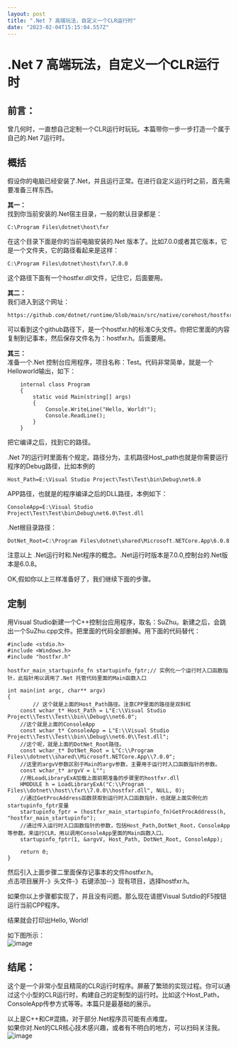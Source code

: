 ```yaml
---
layout: post
title: ".Net 7 高端玩法，自定义一个CLR运行时"
date: "2023-02-04T15:15:04.557Z"
---
```

.Net 7 高端玩法，自定义一个CLR运行时
=======================

前言：
---

曾几何时，一直想自己定制一个CLR运行时玩玩。本篇带你一步一步打造一个属于自己的.Net 7运行时。

  
  

概括
--

假设你的电脑已经安装了.Net，并且运行正常。在进行自定义运行时之前，首先需要准备三样东西。

  

**其一：**  
找到你当前安装的.Net宿主目录，一般的默认目录都是：

    C:\Program Files\dotnet\host\fxr
    

在这个目录下面是你的当前电脑安装的.Net 版本了。比如7.0.0或者其它版本，它是一个文件夹，它的路径看起来是这样：

    C:\Program Files\dotnet\host\fxr\7.0.0
    

这个路径下面有一个hostfxr.dll文件，记住它，后面要用。

  

**其二：**  
我们进入到这个网址：

    https://github.com/dotnet/runtime/blob/main/src/native/corehost/hostfxr.h
    

可以看到这个github路径下，是一个hostfxr.h的标准C头文件。你把它里面的内容复制到记事本，然后保存文件名为：hostfxr.h。后面要用。

  

**其三：**  
准备一个.Net 控制台应用程序，项目名称：Test。代码非常简单，就是一个Helloworld输出，如下：

        internal class Program
        {
            static void Main(string[] args)
            {
                Console.WriteLine("Hello, World!");
                Console.ReadLine();
            }
        }
    

把它编译之后，找到它的路径。

.Net 7的运行时里面有个规定。路径分为，主机路径Host\_path也就是你需要运行程序的Debug路径，比如本例的

    Host_Path=E:\Visual Studio Project\Test\Test\bin\Debug\net6.0
    

APP路径，也就是的程序编译之后的DLL路径，本例如下：

    ConsoleApp=E:\Visual Studio Project\Test\Test\bin\Debug\net6.0\Test.dll
    

.Net根目录路径：

    DotNet_Root=C:\Program Files\dotnet\shared\Microsoft.NETCore.App\6.0.8
    

  

注意以上 .Net运行时和.Net程序的概念。.Net运行时版本是7.0.0,控制台的.Net版本是6.0.8。

OK,假如你以上三样准备好了，我们继续下面的步骤。

  
  

定制
--

用Visual Studio新建一个C++控制台应用程序，取名：SuZhu。新建之后，会跳出一个SuZhu.cpp文件。把里面的代码全部删掉。用下面的代码替代：

    #include <stdio.h>
    #include <Windows.h>
    #include "hostfxr.h"
    
    hostfxr_main_startupinfo_fn startupinfo_fptr;// 实例化一个运行时入口函数指针，此指针用以调用了.Net 托管代码里面的Main函数入口
    
    int main(int argc, char** argv)
    {
            // 这个就是上面的Host_Path路径。注意CPP里面的路径是双斜杠
    	const wchar_t* Host_Path = L"E:\\Visual Studio Project\\Test\\Test\\bin\\Debug\\net6.0";
    	//这个就是上面的ConsoleApp
    	const wchar_t* ConsoleApp = L"E:\\Visual Studio Project\\Test\\Test\\bin\\Debug\\net6.0\\Test.dll";
    	//这个呢，就是上面的DotNet_Root路径。
    	const wchar_t* DotNet_Root = L"C:\\Program Files\\dotnet\\shared\\Microsoft.NETCore.App\\7.0.0";
    	//这里的argvV参数区别于Main的argv参数，主要用于运行时入口函数指针的参数。
    	const wchar_t* argvV = L"";
    	//用LoadLibraryExA加载上面前期准备的步骤里的hostfxr.dll
    	HMODULE h = LoadLibraryExA("C:\\Program Files\\dotnet\\host\\fxr\\7.0.0\\hostfxr.dll", NULL, 0);
    	//通过GetProcAddress函数获取到运行时入口函数指针，也就是上面实例化的startupinfo_fptr变量
    	startupinfo_fptr = (hostfxr_main_startupinfo_fn)GetProcAddress(h, "hostfxr_main_startupinfo");
    	//通过传入运行时入口函数指针的参数，包括Host_Path,DotNet_Root，ConsoleApp等参数。来运行CLR，用以调用ConsoleApp里面的Main函数入口。
    	startupinfo_fptr(1, &argvV, Host_Path, DotNet_Root, ConsoleApp);
    
    	return 0;
    }
    

然后引入上面步骤二里面保存记事本的文件hostfxr.h。  
点击项目展开-》头文件-》右键添加--》现有项目，选择hostfxr.h。

  

如果你以上步骤都实现了，并且没有问题。那么现在请摁Visual Sutdio的F5按钮运行当前CPP程序。

结果就会打印出Hello, World!

如下图所示：  
![image](https://img2023.cnblogs.com/blog/490844/202302/490844-20230204123516344-135216879.png)

  
  

结尾：
---

这个是一个非常小型且精简的CLR运行时程序。屏蔽了繁琐的实现过程。你可以通过这个小型的CLR运行时，构建自己的定制型的运行时。比如这个Host\_Path，ConsoleApp传参方式等等。本篇只是最基础的展示。

以上是C++和C#混搞，对于部分.Net程序员可能有点难度。  
如果你对.Net的CLR核心技术感兴趣，或者有不明白的地方，可以扫码关注我。  
![image](https://img2023.cnblogs.com/blog/490844/202302/490844-20230204123722733-2136930922.png)